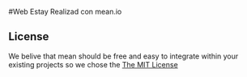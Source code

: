 #Web Estay
Realizad con mean.io

## License
We belive that mean should be free and easy to integrate within your existing projects so we chose the [The MIT License](http://opensource.org/licenses/MIT)

